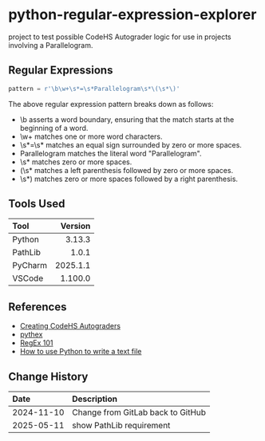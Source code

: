 # python-regular-expression-explorer
 project to test possible CodeHS Autograder logic for use in projects involving a Parallelogram.

## Regular Expressions
```python
pattern = r'\b\w+\s*=\s*Parallelogram\s*\(\s*\)'
```
The above regular expression pattern breaks down as follows:

*    \b asserts a word boundary, ensuring that the match starts at the beginning of a word.
*    \w+ matches one or more word characters.
*    \s*=\s* matches an equal sign surrounded by zero or more spaces.
*    Parallelogram matches the literal word "Parallelogram".
*    \s* matches zero or more spaces.
*    \(\s* matches a left parenthesis followed by zero or more spaces.
*    \s*\) matches zero or more spaces followed by a right parenthesis.
## Tools Used

| Tool    |  Version |
|:--------|---------:|
| Python  |   3.13.3 |
| PathLib |    1.0.1 |
| PyCharm | 2025.1.1 |
| VSCode  |  1.100.0 |

## References

* [Creating CodeHS Autograders](https://help.codehs.com/en/articles/2119075-creating-autograders-to-check-student-code)
* [pythex](https://pythex.org/)
* [RegEx 101](https://regex101.com/)
* [How to use Python to write a text file](https://datagy.io/python-write-text-file/)

## Change History

| Date       | Description                       |
|:-----------|:----------------------------------|
| 2024-11-10 | Change from GitLab back to GitHub |
| 2025-05-11 | show PathLib requirement          |
